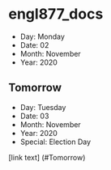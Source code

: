 # engl877_docs

- Day: Monday
- Date: 02
- Month: November 
- Year: 2020 

## Tomorrow

- Day: Tuesday
- Date: 03
- Month: November 
- Year: 2020
- Special: Election Day 

[link text] (#Tomorrow)
